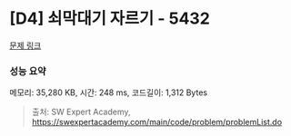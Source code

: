# [D4] 쇠막대기 자르기 - 5432 

[문제 링크](https://swexpertacademy.com/main/code/problem/problemDetail.do?contestProbId=AWVl47b6DGMDFAXm) 

### 성능 요약

메모리: 35,280 KB, 시간: 248 ms, 코드길이: 1,312 Bytes



> 출처: SW Expert Academy, https://swexpertacademy.com/main/code/problem/problemList.do